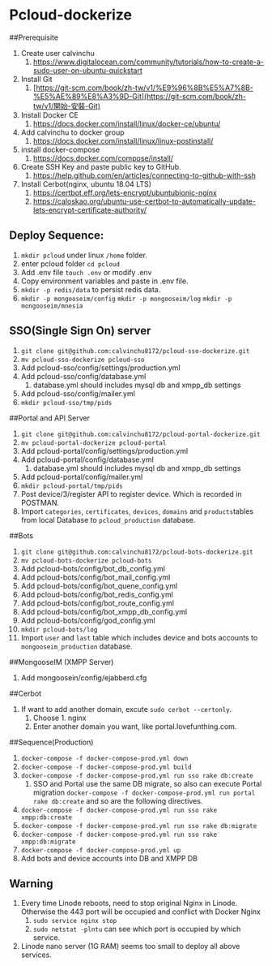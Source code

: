 # Pcloud-dockerize

##Prerequisite

1. Create user calvinchu 
   1. https://www.digitalocean.com/community/tutorials/how-to-create-a-sudo-user-on-ubuntu-quickstart
2. Install Git
   1. [https://git-scm.com/book/zh-tw/v1/%E9%96%8B%E5%A7%8B-%E5%AE%89%E8%A3%9D-Git](https://git-scm.com/book/zh-tw/v1/開始-安裝-Git)
3. Install Docker CE
   1. https://docs.docker.com/install/linux/docker-ce/ubuntu/
4. Add calvinchu to docker group
   1. https://docs.docker.com/install/linux/linux-postinstall/
5. install docker-compose 
   1. https://docs.docker.com/compose/install/
6. Create SSH Key and paste public key to GitHub.
   1. https://help.github.com/en/articles/connecting-to-github-with-ssh
7. Install Cerbot(nginx, ubuntu 18.04 LTS)
   1. https://certbot.eff.org/lets-encrypt/ubuntubionic-nginx
   2. https://caloskao.org/ubuntu-use-certbot-to-automatically-update-lets-encrypt-certificate-authority/

## Deploy Sequence:

1. `mkdir pcloud` under linux `/home` folder.
2. enter pcloud folder `cd pcloud`
2. Add .env file `touch .env`  or modify .env
3. Copy environment variables and paste in .env file. 
4. `mkdir -p redis/data` to persist redis data.
5. `mkdir -p mongooseim/config` `mkdir -p mongooseim/log`  `mkdir -p mongooseim/mnesia` 

## SSO(Single Sign On) server

1. `git clone git@github.com:calvinchu8172/pcloud-sso-dockerize.git`
3. `mv pcloud-sso-dockerize pcloud-sso`
3. Add pcloud-sso/config/settings/production.yml
4. Add pcloud-sso/config/database.yml
   1. database.yml should includes mysql db and xmpp_db settings
5. Add pcloud-sso/config/mailer.yml
6. `mkdir pcloud-sso/tmp/pids`

##Portal and API Server

1. `git clone git@github.com:calvinchu8172/pcloud-portal-dockerize.git`
2. `mv pcloud-portal-dockerize pcloud-portal`
3. Add pcloud-portal/config/settings/production.yml
4. Add pcloud-portal/config/database.yml
   1. database.yml should includes mysql db and xmpp_db settings
5. Add pcloud-portal/config/mailer.yml
6. `mkdir pcloud-portal/tmp/pids`
7. Post device/3/register API to register device. Which is recorded in POSTMAN. 
8. Import `categories`, `certificates`, `devices`, `domains` and  `products`tables from local Database to `pcloud_production` database.

##Bots

1. `git clone git@github.com:calvinchu8172/pcloud-bots-dockerize.git`
2. `mv pcloud-bots-dockerize pcloud-bots`
3. Add pcloud-bots/config/bot_db_config.yml
4. Add pcloud-bots/config/bot_mail_config.yml
5. Add pcloud-bots/config/bot_quene_config.yml
6. Add pcloud-bots/config/bot_redis_config.yml
7. Add pcloud-bots/config/bot_route_config.yml
8. Add pcloud-bots/config/bot_xmpp_db_config.yml
9. Add pcloud-bots/config/god_config.yml
10. `mkdir pcloud-bots/log`
11. Import `user` and `last` table which includes device and bots accounts to` mongooseim_production` database.

##MongooseIM (XMPP Server)

1. Add mongoosein/config/ejabberd.cfg

##Cerbot

1. If want to add another domain, excute `sudo cerbot --certonly`.
   1. Choose 1. nginx
   2. Enter another domain you want, like portal.lovefunthing.com.

##Sequence(Production)

1. `docker-compose -f docker-compose-prod.yml down`
2. `docker-compose -f docker-compose-prod.yml build`
3. `docker-compose -f docker-compose-prod.yml run sso rake db:create`
   1. SSO and Portal use the same DB migrate, so also can execute Portal migration `docker-compose -f docker-compose-prod.yml run portal rake db:create` and so are the following directives.
4. `docker-compose -f docker-compose-prod.yml run sso rake xmpp:db:create`
5. `docker-compose -f docker-compose-prod.yml run sso rake db:migrate`
6. `docker-compose -f docker-compose-prod.yml run sso rake xmpp:db:migrate`
7. `docker-compose -f docker-compose-prod.yml up `
8. Add bots and device accounts into DB and XMPP DB

## Warning

1. Every time Linode reboots, need to stop original Nginx in Linode. Otherwise the 443 port will be occupied and conflict with Docker Nginx
   1. `sudo service nginx stop`
   2. `sudo netstat -plntu` can see which port is occupied by which service.
2. Linode nano server (1G RAM) seems too small to deploy all above services.

